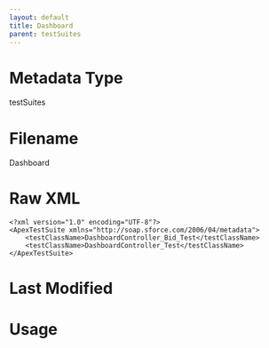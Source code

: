 ```yaml
---
layout: default
title: Dashboard
parent: testSuites
---
```

# Metadata Type
testSuites


# Filename 
Dashboard


# Raw XML
```
<?xml version="1.0" encoding="UTF-8"?>
<ApexTestSuite xmlns="http://soap.sforce.com/2006/04/metadata">
    <testClassName>DashboardController_Bid_Test</testClassName>
    <testClassName>DashboardController_Test</testClassName>
</ApexTestSuite>
```


# Last Modified


# Usage
